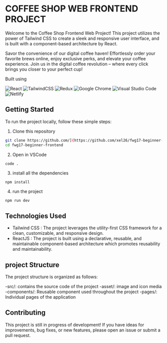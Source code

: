 # COFFEE SHOP WEB FRONTEND PROJECT

Welcome to the Coffee Shop Frontend Web Project! This project utilizes the power of Tailwind CSS to create a sleek and responsive user interface, and is built with a component-based architecture by React.

Savor the convenience of our digital coffee haven! Effortlessly order your favorite brews online, enjoy exclusive perks, and elevate your coffee experience. Join us in the digital coffee revolution – where every click brings you closer to your perfect cup!

Built using

![React](https://img.shields.io/badge/react-%2320232a.svg?style=for-the-badge&logo=react&logoColor=%2361DAFB)
![TailwindCSS](https://img.shields.io/badge/tailwindcss-%2338B2AC.svg?style=for-the-badge&logo=tailwind-css&logoColor=white)
![Redux](https://img.shields.io/badge/redux-%23593d88.svg?style=for-the-badge&logo=redux&logoColor=white)
![Google Chrome](https://img.shields.io/badge/Google%20Chrome-4285F4?style=for-the-badge&logo=GoogleChrome&logoColor=white)
![Visual Studio Code](https://img.shields.io/badge/Visual%20Studio%20Code-0078d7.svg?style=for-the-badge&logo=visual-studio-code&logoColor=white)
![Netlify](https://img.shields.io/badge/netlify-%23000000.svg?style=for-the-badge&logo=netlify&logoColor=#00C7B7)

## Getting Started

To run the project locally, follow these simple steps:

1. Clone this repository
```sh
git clone https://github.com/](https://github.com/xel26/fwg17-beginner-frontend.git
cd fwg17-beginner-frontend
```

2. Open in VSCode
```sh
code .
```

3. install all the dependencies
```
npm install
```

4. run the project
```
npm run dev
```

## Technologies Used
- Tailwind CSS : The project leverages the utility-first CSS framework for a clean, customizable, and responsive design.
- ReactJS : The project is built using a declarative, reusable, and maintainable component-based architecture which promotes reusability and maintainability.

## project Structure
The project structure is organized as follows:

-src/: contains the source code of the project
  -asset/: image and icon media
  -components/: Reusable component used throughout the project
  -pages/: Individual pages of the application


## Contributing

This project is still in progress of development! If you have ideas for improvements, bug fixes, or new features, please open an issue or submit a pull request.

